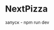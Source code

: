 # NextPizza

запуск - npm run dev

<!-- ШАБЛОН
import React from 'react'

interface Props {
    className?: string;
}

export const Categories: React.FC<Props> = ({className}) => {
    return (
        <div className={className}>

        </div>
    )
}

₴
-->
